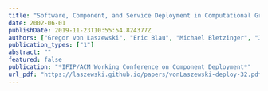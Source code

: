 ```yaml
---
title: "Software, Component, and Service Deployment in Computational Grids"
date: 2002-06-01
publishDate: 2019-11-23T10:55:54.824377Z
authors: ["Gregor von Laszewski", "Eric Blau", "Michael Bletzinger", "Jarek Gawor", "Peter Lane", "Stuart Martin", "Michael Russell"]
publication_types: ["1"]
abstract: ""
featured: false
publication: "*IFIP/ACM Working Conference on Component Deployment*"
url_pdf: "https://laszewski.github.io/papers/vonLaszewski-deploy-32.pdf"
---
```


